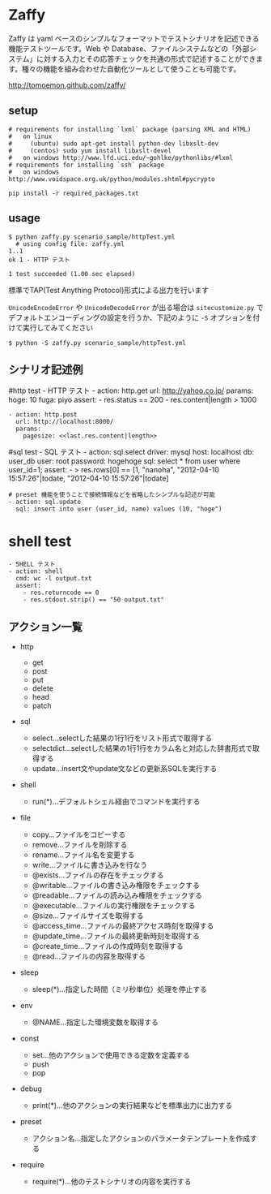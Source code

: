 Zaffy
=====

Zaffy は yaml ベースのシンプルなフォーマットでテストシナリオを記述できる機能テストツールです。Web や Database、ファイルシステムなどの「外部システム」に対する入力とその応答チェックを共通の形式で記述することができます。種々の機能を組み合わせた自動化ツールとして使うことも可能です。

http://tomoemon.github.com/zaffy/

setup
--------------
    # requirements for installing `lxml` package (parsing XML and HTML)
    #   on linux
    #     (ubuntu) sudo apt-get install python-dev libxslt-dev
    #     (centos) sudo yum install libxslt-devel
    #   on windows http://www.lfd.uci.edu/~gohlke/pythonlibs/#lxml
    # requirements for installing `ssh` package
    #   on windows http://www.voidspace.org.uk/python/modules.shtml#pycrypto

    pip install -r required_packages.txt

usage
--------------
    $ python zaffy.py scenario_sample/httpTest.yml
      # using config file: zaffy.yml
    1..1
    ok 1 - HTTP テスト

    1 test succeeded (1.00 sec elapsed)

標準でTAP(Test Anything Protocol)形式による出力を行います

`UnicodeEncodeError` や `UnicodeDecodeError` が出る場合は `sitecustomize.py` で
デフォルトエンコーディングの設定を行うか、下記のように `-S` オプションを付けて実行してみてください

    $ python -S zaffy.py scenario_sample/httpTest.yml

シナリオ記述例
--------------
#http test
    - HTTP テスト
    - action: http.get
      url: http://yahoo.co.jp/
      params:
        hoge: 10
        fuga: piyo
      assert:
        - res.status == 200
        - res.content|length > 1000

    - action: http.post
      url: http://localhost:8000/
      params:
        pagesize: <<last.res.content|length>>

#sql test
    - SQL テスト
    - action: sql.select
      driver: mysql
      host: localhost
      db: user_db
      user: root
      password: hogehoge
      sql: select * from user where user_id=1;
      assert:
       - >
        res.rows[0] ==
          [1, "nanoha", "2012-04-10 15:57:26"|todate, "2012-04-10 15:57:26"|todate]

    # preset 機能を使うことで接続情報などを省略したシンプルな記述が可能
    - action: sql.update
      sql: insert into user (user_id, name) values (10, "hoge")

# shell test
    - SHELL テスト
    - action: shell
      cmd: wc -l output.txt
      assert:
        - res.returncode == 0
        - res.stdout.strip() == "50 output.txt"

アクション一覧
--------------
* http
    * get
    * post
    * put
    * delete
    * head
    * patch

* sql
    * select…selectした結果の1行1行をリスト形式で取得する
    * selectdict…selectした結果の1行1行をカラム名と対応した辞書形式で取得する
    * update…insert文やupdate文などの更新系SQLを実行する

* shell
    * run(*)…デフォルトシェル経由でコマンドを実行する

* file
    * copy…ファイルをコピーする
    * remove…ファイルを削除する
    * rename…ファイル名を変更する
    * write…ファイルに書き込みを行なう
    * @exists…ファイルの存在をチェックする
    * @writable…ファイルの書き込み権限をチェックする
    * @readable…ファイルの読み込み権限をチェックする
    * @executable…ファイルの実行権限をチェックする
    * @size…ファイルサイズを取得する
    * @access_time…ファイルの最終アクセス時刻を取得する
    * @update_time…ファイルの最終更新時刻を取得する
    * @create_time…ファイルの作成時刻を取得する
    * @read…ファイルの内容を取得する

* sleep
    * sleep(*)…指定した時間（ミリ秒単位）処理を停止する

* env
    * @NAME…指定した環境変数を取得する

* const
    * set…他のアクションで使用できる定数を定義する
    * push
    * pop

* debug
    * print(*)…他のアクションの実行結果などを標準出力に出力する

* preset
    * アクション名…指定したアクションのパラメータテンプレートを作成する

* require
    * require(*)…他のテストシナリオの内容を実行する

